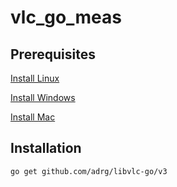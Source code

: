 # vlc_go_meas

## Prerequisites

[Install Linux](https://github.com/adrg/libvlc-go/wiki/Install-on-Linux)

[Install Windows](https://github.com/adrg/libvlc-go/wiki/Install-on-Windows)

[Install Mac](https://github.com/b1017034/vlc_go_meas/wiki/Install-on-Mac)
## Installation

```
go get github.com/adrg/libvlc-go/v3
```
